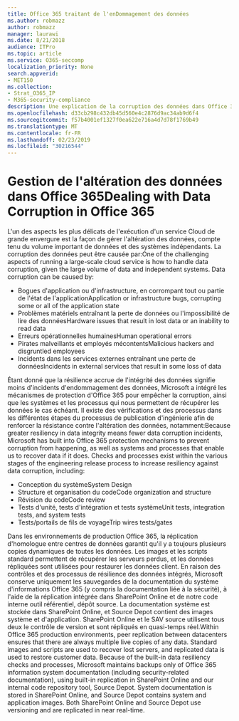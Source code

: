 ```yaml
---
title: Office 365 traitant de l'enDommagement des données
ms.author: robmazz
author: robmazz
manager: laurawi
ms.date: 8/21/2018
audience: ITPro
ms.topic: article
ms.service: O365-seccomp
localization_priority: None
search.appverid:
- MET150
ms.collection:
- Strat_O365_IP
- M365-security-compliance
description: Une explication de la corruption des données dans Office 365, ainsi que les efforts de prévention et de récupération de Microsoft.
ms.openlocfilehash: d33cb298c432db45d560e4c2876d9ac34ab9d6f4
ms.sourcegitcommit: f57b4001ef1327f0ea622e716a4d7d78f1769b49
ms.translationtype: MT
ms.contentlocale: fr-FR
ms.lasthandoff: 02/23/2019
ms.locfileid: "30216544"
---
```

# <a name="dealing-with-data-corruption-in-office-365"></a><span data-ttu-id="66e75-103">Gestion de l'altération des données dans Office 365</span><span class="sxs-lookup"><span data-stu-id="66e75-103">Dealing with Data Corruption in Office 365</span></span>

<span data-ttu-id="66e75-p101">L'un des aspects les plus délicats de l'exécution d'un service Cloud de grande envergure est la façon de gérer l'altération des données, compte tenu du volume important de données et des systèmes indépendants. La corruption des données peut être causée par:</span><span class="sxs-lookup"><span data-stu-id="66e75-p101">One of the challenging aspects of running a large-scale cloud service is how to handle data corruption, given the large volume of data and independent systems. Data corruption can be caused by:</span></span>
- <span data-ttu-id="66e75-106">Bogues d'application ou d'infrastructure, en corrompant tout ou partie de l'état de l'application</span><span class="sxs-lookup"><span data-stu-id="66e75-106">Application or infrastructure bugs, corrupting some or all of the application state</span></span> 
- <span data-ttu-id="66e75-107">Problèmes matériels entraînant la perte de données ou l'impossibilité de lire des données</span><span class="sxs-lookup"><span data-stu-id="66e75-107">Hardware issues that result in lost data or an inability to read data</span></span> 
- <span data-ttu-id="66e75-108">Erreurs opérationnelles humaines</span><span class="sxs-lookup"><span data-stu-id="66e75-108">Human operational errors</span></span> 
- <span data-ttu-id="66e75-109">Pirates malveillants et employés mécontents</span><span class="sxs-lookup"><span data-stu-id="66e75-109">Malicious hackers and disgruntled employees</span></span> 
- <span data-ttu-id="66e75-110">Incidents dans les services externes entraînant une perte de données</span><span class="sxs-lookup"><span data-stu-id="66e75-110">Incidents in external services that result in some loss of data</span></span> 

<span data-ttu-id="66e75-p102">Étant donné que la résilience accrue de l'intégrité des données signifie moins d'incidents d'endommagement des données, Microsoft a intégré les mécanismes de protection d'Office 365 pour empêcher la corruption, ainsi que les systèmes et les processus qui nous permettent de récupérer les données le cas échéant. Il existe des vérifications et des processus dans les différentes étapes du processus de publication d'ingénierie afin de renforcer la résistance contre l'altération des données, notamment:</span><span class="sxs-lookup"><span data-stu-id="66e75-p102">Because greater resiliency in data integrity means fewer data corruption incidents, Microsoft has built into Office 365 protection mechanisms to prevent corruption from happening, as well as systems and processes that enable us to recover data if it does. Checks and processes exist within the various stages of the engineering release process to increase resiliency against data corruption, including:</span></span>
- <span data-ttu-id="66e75-113">Conception du système</span><span class="sxs-lookup"><span data-stu-id="66e75-113">System Design</span></span>
- <span data-ttu-id="66e75-114">Structure et organisation du code</span><span class="sxs-lookup"><span data-stu-id="66e75-114">Code organization and structure</span></span> 
- <span data-ttu-id="66e75-115">Révision du code</span><span class="sxs-lookup"><span data-stu-id="66e75-115">Code review</span></span> 
- <span data-ttu-id="66e75-116">Tests d'unité, tests d'intégration et tests système</span><span class="sxs-lookup"><span data-stu-id="66e75-116">Unit tests, integration tests, and system tests</span></span>
- <span data-ttu-id="66e75-117">Tests/portails de fils de voyage</span><span class="sxs-lookup"><span data-stu-id="66e75-117">Trip wires tests/gates</span></span> 

<span data-ttu-id="66e75-p103">Dans les environnements de production Office 365, la réplication d'homologue entre centres de données garantit qu'il y a toujours plusieurs copies dynamiques de toutes les données. Les images et les scripts standard permettent de récupérer les serveurs perdus, et les données répliquées sont utilisées pour restaurer les données client. En raison des contrôles et des processus de résilience des données intégrés, Microsoft conserve uniquement les sauvegardes de la documentation du système d'informations Office 365 (y compris la documentation liée à la sécurité), à l'aide de la réplication intégrée dans SharePoint Online et de notre code interne outil référentiel, dépôt source. La documentation système est stockée dans SharePoint Online, et Source Depot contient des images système et d'application. SharePoint Online et le SAV source utilisent tous deux le contrôle de version et sont répliqués en quasi-temps réel.</span><span class="sxs-lookup"><span data-stu-id="66e75-p103">Within Office 365 production environments, peer replication between datacenters ensures that there are always multiple live copies of any data. Standard images and scripts are used to recover lost servers, and replicated data is used to restore customer data. Because of the built-in data resiliency checks and processes, Microsoft maintains backups only of Office 365 information system documentation (including security-related documentation), using built-in replication in SharePoint Online and our internal code repository tool, Source Depot. System documentation is stored in SharePoint Online, and Source Depot contains system and application images. Both SharePoint Online and Source Depot use versioning and are replicated in near real-time.</span></span> 